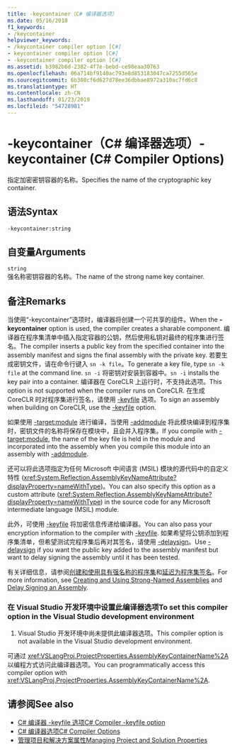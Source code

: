 ```yaml
---
title: -keycontainer（C# 编译器选项）
ms.date: 05/16/2018
f1_keywords:
- /keycontainer
helpviewer_keywords:
- /keycontainer compiler option [C#]
- keycontainer compiler option [C#]
- -keycontainer compiler option [C#]
ms.assetid: b3982b6d-2382-4f7e-bebd-ce98eaa30763
ms.openlocfilehash: 06a714bf9140ac793e8d853183047ca7255d565e
ms.sourcegitcommit: 6b308cf6d627d78ee36dbbae8972a310ac7fd6c8
ms.translationtype: HT
ms.contentlocale: zh-CN
ms.lasthandoff: 01/23/2019
ms.locfileid: "54728981"
---
```

# <a name="-keycontainer-c-compiler-options"></a><span data-ttu-id="a7bee-102">-keycontainer（C# 编译器选项）</span><span class="sxs-lookup"><span data-stu-id="a7bee-102">-keycontainer (C# Compiler Options)</span></span>
<span data-ttu-id="a7bee-103">指定加密密钥容器的名称。</span><span class="sxs-lookup"><span data-stu-id="a7bee-103">Specifies the name of the cryptographic key container.</span></span>  
  
## <a name="syntax"></a><span data-ttu-id="a7bee-104">语法</span><span class="sxs-lookup"><span data-stu-id="a7bee-104">Syntax</span></span>  
  
```console  
-keycontainer:string  
```  
  
## <a name="arguments"></a><span data-ttu-id="a7bee-105">自变量</span><span class="sxs-lookup"><span data-stu-id="a7bee-105">Arguments</span></span>  
 `string`  
 <span data-ttu-id="a7bee-106">强名称密钥容器的名称。</span><span class="sxs-lookup"><span data-stu-id="a7bee-106">The name of the strong name key container.</span></span>  
  
## <a name="remarks"></a><span data-ttu-id="a7bee-107">备注</span><span class="sxs-lookup"><span data-stu-id="a7bee-107">Remarks</span></span>  
 <span data-ttu-id="a7bee-108">当使用“-keycontainer”选项时，编译器将创建一个可共享的组件。</span><span class="sxs-lookup"><span data-stu-id="a7bee-108">When the **-keycontainer** option is used, the compiler creates a sharable component.</span></span> <span data-ttu-id="a7bee-109">编译器在程序集清单中插入指定容器的公钥，然后使用私钥对最终的程序集进行签名。</span><span class="sxs-lookup"><span data-stu-id="a7bee-109">The compiler inserts a public key from the specified container into the assembly manifest and signs the final assembly with the private key.</span></span> <span data-ttu-id="a7bee-110">若要生成密钥文件，请在命令行键入 `sn -k file`。</span><span class="sxs-lookup"><span data-stu-id="a7bee-110">To generate a key file, type `sn -k file` at the command line.</span></span> <span data-ttu-id="a7bee-111">`sn -i` 将密钥对安装到容器中。</span><span class="sxs-lookup"><span data-stu-id="a7bee-111">`sn -i` installs the key pair into a container.</span></span> <span data-ttu-id="a7bee-112">编译器在 CoreCLR 上运行时，不支持此选项。</span><span class="sxs-lookup"><span data-stu-id="a7bee-112">This option is not supported when the compiler runs on CoreCLR.</span></span> <span data-ttu-id="a7bee-113">在生成 CoreCLR 时对程序集进行签名，请使用 [-keyfile](keyfile-compiler-option.md) 选项。</span><span class="sxs-lookup"><span data-stu-id="a7bee-113">To sign an assembly when building on CoreCLR, use the [-keyfile](keyfile-compiler-option.md) option.</span></span>
  
 <span data-ttu-id="a7bee-114">如果使用 [-target:module](../../../csharp/language-reference/compiler-options/target-module-compiler-option.md) 进行编译，当使用 [-addmodule](../../../csharp/language-reference/compiler-options/addmodule-compiler-option.md) 将此模块编译到程序集时，密钥文件的名称将保存在模块中，且会并入程序集。</span><span class="sxs-lookup"><span data-stu-id="a7bee-114">If you compile with [-target:module](../../../csharp/language-reference/compiler-options/target-module-compiler-option.md), the name of the key file is held in the module and incorporated into the assembly when you compile this module into an assembly with [-addmodule](../../../csharp/language-reference/compiler-options/addmodule-compiler-option.md).</span></span>  
  
 <span data-ttu-id="a7bee-115">还可以将此选项指定为任何 Microsoft 中间语言 (MSIL) 模块的源代码中的自定义特性 (<xref:System.Reflection.AssemblyKeyNameAttribute?displayProperty=nameWithType>)。</span><span class="sxs-lookup"><span data-stu-id="a7bee-115">You can also specify this option as a custom attribute (<xref:System.Reflection.AssemblyKeyNameAttribute?displayProperty=nameWithType>) in the source code for any Microsoft intermediate language (MSIL) module.</span></span>  
  
 <span data-ttu-id="a7bee-116">此外，可使用 [-keyfile](../../../csharp/language-reference/compiler-options/keyfile-compiler-option.md) 将加密信息传递给编译器。</span><span class="sxs-lookup"><span data-stu-id="a7bee-116">You can also pass your encryption information to the compiler with [-keyfile](../../../csharp/language-reference/compiler-options/keyfile-compiler-option.md).</span></span> <span data-ttu-id="a7bee-117">如果希望将公钥添加到程序集清单，但希望测试完程序集后再对其签名，请使用 [-delaysign](../../../csharp/language-reference/compiler-options/delaysign-compiler-option.md)。</span><span class="sxs-lookup"><span data-stu-id="a7bee-117">Use [-delaysign](../../../csharp/language-reference/compiler-options/delaysign-compiler-option.md) if you want the public key added to the assembly manifest but want to delay signing the assembly until it has been tested.</span></span>  
  
 <span data-ttu-id="a7bee-118">有关详细信息，请参阅[创建和使用具有强名称的程序集](../../../framework/app-domains/create-and-use-strong-named-assemblies.md)和[延迟为程序集签名](../../../framework/app-domains/delay-sign-assembly.md)。</span><span class="sxs-lookup"><span data-stu-id="a7bee-118">For more information, see [Creating and Using Strong-Named Assemblies](../../../framework/app-domains/create-and-use-strong-named-assemblies.md) and [Delay Signing an Assembly](../../../framework/app-domains/delay-sign-assembly.md).</span></span>  
  
### <a name="to-set-this-compiler-option-in-the-visual-studio-development-environment"></a><span data-ttu-id="a7bee-119">在 Visual Studio 开发环境中设置此编译器选项</span><span class="sxs-lookup"><span data-stu-id="a7bee-119">To set this compiler option in the Visual Studio development environment</span></span>  
  
1.  <span data-ttu-id="a7bee-120">Visual Studio 开发环境中尚未提供此编译器选项。</span><span class="sxs-lookup"><span data-stu-id="a7bee-120">This compiler option is not available in the Visual Studio development environment.</span></span>  
  
 <span data-ttu-id="a7bee-121">可通过 <xref:VSLangProj.ProjectProperties.AssemblyKeyContainerName%2A> 以编程方式访问此编译器选项。</span><span class="sxs-lookup"><span data-stu-id="a7bee-121">You can programmatically access this compiler option with <xref:VSLangProj.ProjectProperties.AssemblyKeyContainerName%2A>.</span></span>  
  
## <a name="see-also"></a><span data-ttu-id="a7bee-122">请参阅</span><span class="sxs-lookup"><span data-stu-id="a7bee-122">See also</span></span>

- [<span data-ttu-id="a7bee-123">C# 编译器 -keyfile 选项</span><span class="sxs-lookup"><span data-stu-id="a7bee-123">C# Compiler -keyfile option</span></span>](keyfile-compiler-option.md)
- [<span data-ttu-id="a7bee-124">C# 编译器选项</span><span class="sxs-lookup"><span data-stu-id="a7bee-124">C# Compiler Options</span></span>](index.md)
- [<span data-ttu-id="a7bee-125">管理项目和解决方案属性</span><span class="sxs-lookup"><span data-stu-id="a7bee-125">Managing Project and Solution Properties</span></span>](/visualstudio/ide/managing-project-and-solution-properties)
